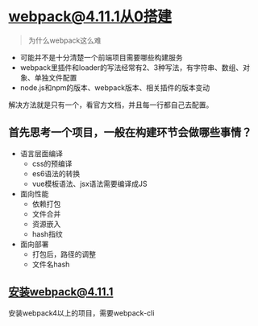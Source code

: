 # webpack@4.11.1从0搭建

> 为什么webpack这么难

- 可能并不是十分清楚一个前端项目需要哪些构建服务
- webpack里插件和loader的写法经常有2、3种写法，有字符串、数组、对象、单独文件配置
- node.js和npm的版本、webpack版本、相关插件的版本变动

解决方法就是只有一个，看官方文档，并且每一行都自己去配置。

## 首先思考一个项目，一般在构建环节会做哪些事情？

- 语言层面编译
    + css的预编译
    + es6语法的转换
    + vue模板语法、jsx语法需要编译成JS
- 面向性能
    + 依赖打包
    + 文件合并
    + 资源嵌入
    + hash指纹
- 面向部署
    + 打包后，路径的调整
    + 文件名hash


## 安装webpack@4.11.1

安装webpack4以上的项目，需要webpack-cli